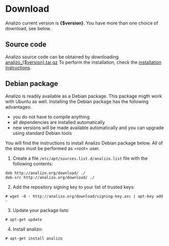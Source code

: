 # Download

Analizo current version is <strong>{$version}</strong>. You have more than one
choice of download, see below.

## Source code

Analizo source code can be obtained by downloading
[analizo_{$version}.tar.gz](download/analizo_{$version}.tar.gz)
To perform the installation, check the [installation
instructions](installation.html).

## Debian package

Analizo is readily available as a Debian package. This package migth work with
Ubuntu as well. Installing the Debian package has the following advantages:

* you do not have to compile anything
* all dependencies are installed automatically
* new versions will be made available automatically and you can upgrade using
  standard Debian tools

You will find the instructions to install Analizo Debian package below. All of
the steps must be performed as =root= user.

1) Create a file `/etc/apt/sources.list.d/analizo.list` file with the following
contents:

```repository
deb http://analizo.org/download/ ./
deb-src http://analizo.org/download/ ./
```

2) Add the repository signing key to your list of trusted keys:

```repository
# wget -O - http://analizo.org/download/signing-key.asc | apt-key add -
```

3) Update your package lists:

```
# apt-get update
```

4) Install analizo:

```
# apt-get install analizo
```
